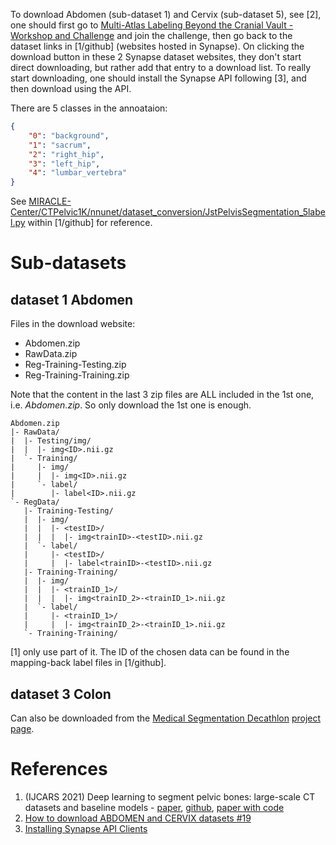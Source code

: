 To download Abdomen (sub-dataset 1) and Cervix (sub-dataset 5),
see [2],
one should first go to [Multi-Atlas Labeling Beyond the Cranial Vault - Workshop and Challenge](https://www.synapse.org/#!Synapse:syn3193805/wiki/89480)
and join the challenge,
then go back to the dataset links in [1/github] (websites hosted in Synapse).
On clicking the download button in these 2 Synapse dataset websites,
they don't start direct downloading,
but rather add that entry to a download list.
To really start downloading,
one should install the Synapse API following [3],
and then download using the API.

There are 5 classes in the annoataion:
```json
{
    "0": "background",
    "1": "sacrum",
    "2": "right_hip",
    "3": "left_hip",
    "4": "lumbar_vertebra"
}
```
See [MIRACLE-Center/CTPelvic1K/nnunet/dataset_conversion/JstPelvisSegmentation_5label.py](https://github.com/MIRACLE-Center/CTPelvic1K/blob/main/nnunet/dataset_conversion/JstPelvisSegmentation_5label.py#L108) within [1/github] for reference.

# Sub-datasets

## dataset 1 Abdomen

Files in the download website:

- Abdomen.zip
- RawData.zip
- Reg-Training-Testing.zip
- Reg-Training-Training.zip

Note that the content in the last 3 zip files are ALL included in the 1st one,
i.e. *Abdomen.zip*.
So only download the 1st one is enough.

```
Abdomen.zip
|- RawData/
|  |- Testing/img/
|  |  |- img<ID>.nii.gz
|  `- Training/
|     |- img/
|     |  |- img<ID>.nii.gz
|     `- label/
|        |- label<ID>.nii.gz
`- RegData/
   |- Training-Testing/
   |  |- img/
   |  |  |- <testID>/
   |  |  |  |- img<trainID>-<testID>.nii.gz
   |  `- label/
   |     |- <testID>/
   |     |  |- label<trainID>-<testID>.nii.gz
   |- Training-Training/
   |  |- img/
   |  |  |- <trainID_1>/
   |  |  |  |- img<trainID_2>-<trainID_1>.nii.gz
   |  `- label/
   |     |- <trainID_1>/
   |     |  |- img<trainID_2>-<trainID_1>.nii.gz
   `- Training-Training/
```

[1] only use part of it.
The ID of the chosen data can be found in the mapping-back label files in [1/github].

## dataset 3 Colon

Can also be downloaded from the [Medical Segmentation Decathlon](../msd.md) [project page](http://medicaldecathlon.com/dataaws/).

# References

1. (IJCARS 2021) Deep learning to segment pelvic bones: large-scale CT datasets and baseline models - [paper](https://link.springer.com/article/10.1007/s11548-021-02363-8), [github](https://github.com/MIRACLE-Center/CTPelvic1K), [paper with code](https://paperswithcode.com/dataset/ctpelvic1k)
2. [How to download ABDOMEN and CERVIX datasets #19](https://github.com/MIRACLE-Center/CTPelvic1K/issues/19)
3. [Installing Synapse API Clients](https://help.synapse.org/docs/Installing-Synapse-API-Clients.1985249668.html)
